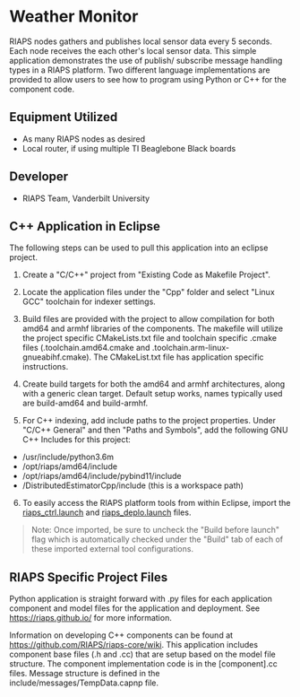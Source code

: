 # Weather Monitor

RIAPS nodes gathers and publishes local sensor data every 5 seconds. Each node receives the
each other's local sensor data.  This simple application demonstrates the use of publish/
subscribe message handling types in a RIAPS platform.  Two different language implementations are
provided to allow users to see how to program using Python or C++ for the component code.


## Equipment Utilized
- As many RIAPS nodes as desired
- Local router, if using multiple TI Beaglebone Black boards


## Developer
- RIAPS Team, Vanderbilt University


## C++ Application in Eclipse

The following steps can be used to pull this application into an eclipse project.

1) Create a "C/C++" project from "Existing Code as Makefile Project".

2) Locate the application files under the "Cpp" folder and select "Linux GCC"
toolchain for indexer settings.  

3) Build files are provided with the project to allow compilation for both amd64
and armhf libraries of the components.  The makefile will utilize the project specific
CMakeLists.txt file and toolchain specific .cmake files (.toolchain.amd64.cmake
and .toolchain.arm-linux-gnueabihf.cmake).  The CMakeList.txt file has application specific instructions.

4) Create build targets for both the amd64 and armhf architectures, along with
a generic clean target.  Default setup works, names typically used are build-amd64
and build-armhf.  

5) For C++ indexing, add include paths to the project properties.  Under "C/C++ General" and then
"Paths and Symbols", add the following GNU C++ Includes for this project:

- /usr/include/python3.6m
- /opt/riaps/amd64/include
- /opt/riaps/amd64/include/pybind11/include
- /DistributedEstimatorCpp/include (this is a workspace path)

6) To easily access the RIAPS platform tools from within Eclipse, import the [riaps_ctrl.launch](https://github.com/RIAPS/riaps-pycom/blob/master/bin/riaps_ctrl.launch) and [riaps_deplo.launch](https://github.com/RIAPS/riaps-pycom/blob/master/bin/riaps_deplo.launch) files.  

>Note: Once imported, be sure to uncheck the "Build before launch" flag which is automatically checked under the "Build" tab of each of these imported external tool configurations.

## RIAPS Specific Project Files

Python application is straight forward with .py files for each application component and model files for the application and deployment.  See https://riaps.github.io/ for more information.

Information on developing C++ components can be found at https://github.com/RIAPS/riaps-core/wiki.  This application includes component base files (.h and .cc) that are setup based on the model file structure. The component implementation code is in the [component].cc files.  Message structure is defined in the include/messages/TempData.capnp file.
